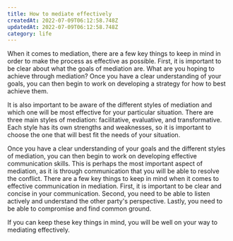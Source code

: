 ```yaml
---
title: How to mediate effectively
createdAt: 2022-07-09T06:12:58.748Z
updatedAt: 2022-07-09T06:12:58.748Z
category: life
---
```


When it comes to mediation, there are a few key things to keep in mind in order to make the process as effective as possible. First, it is important to be clear about what the goals of mediation are. What are you hoping to achieve through mediation? Once you have a clear understanding of your goals, you can then begin to work on developing a strategy for how to best achieve them.

It is also important to be aware of the different styles of mediation and which one will be most effective for your particular situation. There are three main styles of mediation: facilitative, evaluative, and transformative. Each style has its own strengths and weaknesses, so it is important to choose the one that will best fit the needs of your situation.

Once you have a clear understanding of your goals and the different styles of mediation, you can then begin to work on developing effective communication skills. This is perhaps the most important aspect of mediation, as it is through communication that you will be able to resolve the conflict. There are a few key things to keep in mind when it comes to effective communication in mediation. First, it is important to be clear and concise in your communication. Second, you need to be able to listen actively and understand the other party's perspective. Lastly, you need to be able to compromise and find common ground.

If you can keep these key things in mind, you will be well on your way to mediating effectively.
